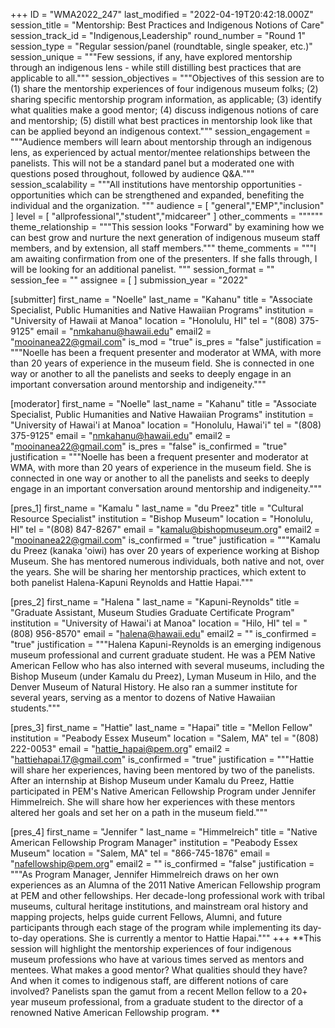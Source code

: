 +++
ID = "WMA2022_247"
last_modified = "2022-04-19T20:42:18.000Z"
session_title = "Mentorship: Best Practices and Indigenous Notions of Care"
session_track_id = "Indigenous,Leadership"
round_number = "Round 1"
session_type = "Regular session/panel (roundtable, single speaker, etc.)"
session_unique = """Few sessions, if any, have explored mentorship through an indigenous lens - while still distilling best practices that are applicable to all."""
session_objectives = """Objectives of this session are to (1) share the mentorship experiences of four indigenous museum folks; (2) sharing specific mentorship program information, as applicable; (3) identify what qualities make a good mentor; (4) discuss indigenous notions of care and mentorship; (5) distill what best practices in mentorship look like that can be applied beyond an indigenous context."""
session_engagement = """Audience members will learn about mentorship through an indigenous lens, as experienced by actual mentor/mentee relationships between the panelists. This will not be a standard panel but a moderated one with questions posed throughout, followed by audience Q&A."""
session_scalability = """All institutions have mentorship opportunities - opportunities which can be strengthened and expanded, benefiting the individual and the organization.
"""
audience = [ "general","EMP","inclusion" ]
level = [ "allprofessional","student","midcareer" ]
other_comments = """"""
theme_relationship = """This session looks "Forward" by examining how we can best grow and nurture the next generation of indigenous museum staff members, and by extension, all staff members."""
theme_comments = """I am awaiting confirmation from one of the presenters. If she falls through, I will be looking for an additional panelist. 
"""
session_format = ""
session_fee = ""
assignee = [  ]
submission_year = "2022"

[submitter]
first_name = "Noelle"
last_name = "Kahanu"
title = "Associate Specialist, Public Humanities and Native Hawaiian Programs"
institution = "University of Hawaii at Manoa"
location = "Honolulu, HI"
tel = "(808) 375-9125"
email = "nmkahanu@hawaii.edu"
email2 = "mooinanea22@gmail.com"
is_mod = "true"
is_pres = "false"
justification = """Noelle has been a frequent presenter and moderator at WMA, with more than 20 years of experience in the museum field. She is connected in one way or another to all the panelists and seeks to deeply engage in an important conversation around mentorship and indigeneity."""

[moderator]
first_name = "Noelle"
last_name = "Kahanu"
title = "Associate Specialist, Public Humanities and Native Hawaiian Programs"
institution = "University of Hawai'i at Manoa"
location = "Honolulu, Hawai'i"
tel = "(808) 375-9125"
email = "nmkahanu@hawaii.edu"
email2 = "mooinanea22@gmail.com"
is_pres = "false"
is_confirmed = "true"
justification = """Noelle has been a frequent presenter and moderator at WMA, with more than 20 years of experience in the museum field. She is connected in one way or another to all the panelists and seeks to deeply engage in an important conversation around mentorship and indigeneity."""

[pres_1]
first_name = "Kamalu "
last_name = "du Preez"
title = "Cultural Resource Specialist"
institution = "Bishop Museum"
location = "Honolulu, HI"
tel = "(808) 847-8267"
email = "kamalu@bishopmuseum.org"
email2 = "mooinanea22@gmail.com"
is_confirmed = "true"
justification = """Kamalu du Preez (kanaka 'oiwi) has over 20 years of experience working at
Bishop Museum. She has mentored numerous individuals, both native and not, over the years. She will be sharing her mentorship practices, which extent to both panelist Halena-Kapuni Reynolds and Hattie Hapai."""

[pres_2]
first_name = "Halena "
last_name = "Kapuni-Reynolds"
title = "Graduate Assistant, Museum Studies Graduate Certificate Program"
institution = "University of Hawai'i at Manoa"
location = "Hilo, HI"
tel = "(808) 956-8570"
email = "halena@hawaii.edu"
email2 = ""
is_confirmed = "true"
justification = """Halena Kapuni-Reynolds is an emerging indigenous museum professional and current graduate student. He was a PEM Native American Fellow who has also interned with several museums, including the Bishop Museum (under Kamalu du Preez), Lyman Museum in Hilo, and the Denver Museum of Natural History.  He also ran a summer institute for several years, serving as a mentor to dozens of Native Hawaiian students."""

[pres_3]
first_name = "Hattie"
last_name = "Hapai"
title = "Mellon Fellow"
institution = "Peabody Essex Museum"
location = "Salem, MA"
tel = "(808) 222-0053"
email = "hattie_hapai@pem.org"
email2 = "hattiehapai.17@gmail.com"
is_confirmed = "true"
justification = """Hattie will share her experiences, having been mentored by two of the panelists. After an internship at Bishop Museum under Kamalu du Preez, Hattie participated in PEM's Native American Fellowship Program under Jennifer Himmelreich. She will share how her experiences with these mentors altered her goals and set her on a path in the museum field."""

[pres_4]
first_name = "Jennifer "
last_name = "Himmelreich"
title = "Native American Fellowship Program Manager"
institution = "Peabody Essex Museum"
location = "Salem, MA"
tel = "866-745-1876"
email = "nafellowship@pem.org"
email2 = ""
is_confirmed = "false"
justification = """As Program Manager, Jennifer Himmelreich draws on her own experiences as an Alumna of the 2011 Native American Fellowship program at PEM and other fellowships. Her decade-long professional work with tribal museums, cultural heritage institutions, and mainstream oral history and mapping projects, helps guide current Fellows, Alumni, and future participants through each stage of the program while implementing its day-to-day operations. She is currently a mentor to Hattie Hapai."""
+++
**This session will highlight the mentorship experiences of four indigenous museum professions who have at various times served as mentors and mentees. What makes a good mentor? What qualities should they have? And when it comes to indigenous staff, are different notions of care involved? Panelists span the gamut from a recent Mellon fellow to a 20+ year museum professional, from a graduate student to the director of a renowned Native American Fellowship program. **
